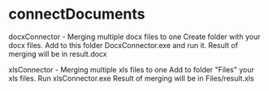 # connectDocuments

docxConnector - Merging multiple docx files to one
Create folder with your docx files.
Add to this folder DocxConnector.exe and run it.
Result of merging will be in result.docx

xlsConnector - Merging multiple xls files to one
Add to folder "Files" your xls files.
Run xlsConnector.exe
Result of merging will be in Files/result.xls
